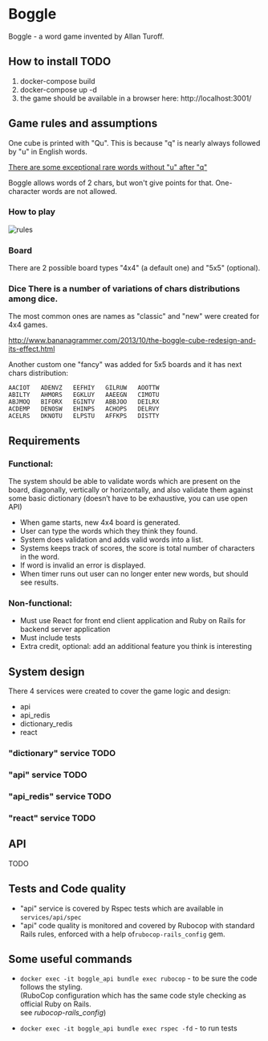 
# Boggle  
Boggle - a word game invented by Allan Turoff.      
    
## How to install TODO    
     
1. docker-compose build
2. docker-compose up -d
3. the game should be available in a browser here: http://localhost:3001/
     
## Game rules and assumptions  
  
One cube is printed with "Qu". This is because "q" is nearly always followed by "u" in English words.  
 
[There are some exceptional rare words without "u" after "q"](https://en.wiktionary.org/wiki/Appendix:English_words_containing_Q_not_followed_by_U)   

Boggle allows words of 2 chars, but won't give points for that. One-character words are not allowed. 

  
### How to play     
    
 ![rules](http://mmillerasuprep.weebly.com/uploads/3/2/3/1/32311691/boggle-rules-jpeg-900x1271_orig.jpg)    
    
    
### Board      
 There are 2 possible board types "4x4" (a default one) and "5x5" (optional).    
         
### Dice There is a number of variations of chars distributions among dice.      
The most common ones are names as "classic" and "new" were created for 4x4 games.      
      
http://www.bananagrammer.com/2013/10/the-boggle-cube-redesign-and-its-effect.html      
      
Another custom one "fancy" was added for 5x5 boards and it has next chars distribution:    
  
    AACIOT   ADENVZ   EEFHIY   GILRUW   AOOTTW
    ABILTY   AHMORS   EGKLUY   AAEEGN   CIMOTU
    ABJMOQ   BIFORX   EGINTV   ABBJOO   DEILRX
    ACDEMP   DENOSW   EHINPS   ACHOPS   DELRVY
    ACELRS   DKNOTU   ELPSTU   AFFKPS   DISTTY
  
  
  
  ## Requirements    
 ### Functional:    
 The system should be able to validate words which are present on the board, diagonally, vertically or horizontally, and also validate them against some basic dictionary (doesn’t have to be exhaustive, you can use open API)    
    
- When game starts, new 4x4 board is generated.    
- User can type the words which they think they found.    
- System does validation and adds valid words into a list.    
- Systems keeps track of scores, the score is total number of characters in the word.    
- If word is invalid an error is displayed.    
- When timer runs out user can no longer enter new words, but should see results.    
      
    
### Non-functional:    
 - Must use React for front end client application and Ruby on Rails for backend server application    
- Must include tests    
- Extra credit, optional: add an additional feature you think is interesting    
    
    
## System design    
 There 4 services were created to cover the game logic and design:      
- api      
- api_redis    
- dictionary_redis    
- react    
    
### "dictionary" service TODO    
    
### "api" service TODO    
    
### "api_redis" service TODO    
    
### "react" service TODO    
  
## API  
TODO    
  
## Tests and Code quality  
- "api" service is covered by Rspec tests which are available in `services/api/spec`  
- "api" code quality is monitored and covered by Rubocop with standard Rails rules, enforced with a help of`rubocop-rails_config` gem.  
  
  
    
## Some useful commands      
- `docker exec -it boggle_api bundle exec rubocop` - to be sure the code follows the styling.       
   (RuboCop configuration which has the same code style checking as official Ruby on Rails.      
   see *rubocop-rails_config*)      
       
       
- `docker exec -it boggle_api bundle exec rspec -fd` - to run tests
